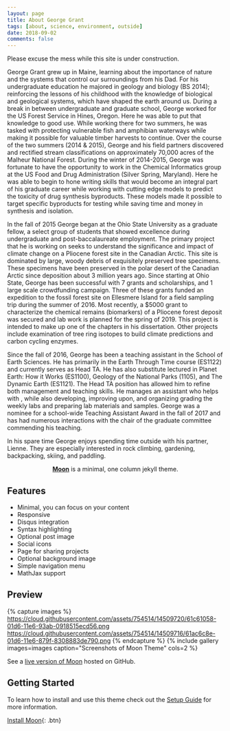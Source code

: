 ```yaml
---
layout: page
title: About George Grant
tags: [about, science, environment, outside]
date: 2018-09-02
comments: false
---
```


Please excuse the mess while this site is under construction.

George Grant grew up in Maine, learning about the importance of nature and the systems that control our surroundings from his Dad. For his undergraduate education he majored in geology and biology (BS 2014); reinforcing the lessons of his childhood with the knowledge of biological and geological systems, which have shaped the earth around us. During a break in between undergraduate and graduate school, George worked for the US Forest Service in Hines, Oregon. Here he was able to put that knowledge to good use. While working there for two summers, he was tasked with protecting vulnerable fish and amphibian waterways while making it possible for valuable timber harvests to continue. Over the course of the two summers (2014 & 2015), George and his field partners discovered and rectified stream classifications on approximately 70,000 acres of the Malheur National Forest. During the winter of 2014-2015, George was fortunate to have the opportunity to work in the Chemical Informatics group at the US Food and Drug Administration (Silver Spring, Maryland). Here he was able to begin to hone writing skills that would become an integral part of his graduate career while working with cutting edge models to predict the toxicity of drug synthesis byproducts. These models made it possible to target specific byproducts for testing while saving time and money in synthesis and isolation.

In the fall of 2015 George began at the Ohio State University as a graduate fellow, a select group of students that showed excellence during undergraduate and post-baccalaureate employment. The primary project that he is working on seeks to understand the significance and impact of climate change on a Pliocene forest site in the Canadian Arctic. This site is dominated by large, woody debris of exquisitely preserved tree specimens. These specimens have been preserved in the polar desert of the Canadian Arctic since deposition about 3 million years ago. Since starting at Ohio State, George has been successful with 7 grants and scholarships, and 1 large scale crowdfunding campaign. Three of these grants funded an expedition to the fossil forest site on Ellesmere Island for a field sampling trip during the summer of 2016. Most recently, a $5000 grant to characterize the chemical remains (biomarkers) of a Pliocene forest deposit was secured and lab work is planned for the spring of 2019. This project is intended to make up one of the chapters in his dissertation. Other projects include examination of tree ring isotopes to build climate predictions and carbon cycling enzymes.

Since the fall of 2016, George has been a teaching assistant in the School of Earth Sciences. He has primarily in the Earth Through Time course (ES1122) and currently serves as Head TA. He has also substitute lectured in Planet Earth: How it Works (ES1100), Geology of the National Parks (1105), and The Dynamic Earth (ES1121). The Head TA position has allowed him to refine both management and teaching skills. He manages an assistant who helps with , while also developing, improving upon, and organizing grading the weekly labs and preparing lab materials and samples. George was a nominee for a school-wide Teaching Assistant Award in the fall of 2017 and has had numerous interactions with the chair of the graduate committee commending his teaching.

In his spare time George enjoys spending time outside with his partner, Lienne. They are especially interested in rock climbing, gardening, backpacking, skiing, and paddling.
<center><a href="http://taylantatli.github.io/Moon"><b>Moon</b></a> is a minimal, one column jekyll theme.</center>

## Features
* Minimal, you can focus on your content
* Responsive
* Disqus integration
* Syntax highlighting
* Optional post image
* Social icons
* Page for sharing projects
* Optional background image
* Simple navigation menu
* MathJax support

## Preview

{% capture images %}
    https://cloud.githubusercontent.com/assets/754514/14509720/61c61058-01d6-11e6-93ab-0918515ecd56.png
    https://cloud.githubusercontent.com/assets/754514/14509716/61ac6c8e-01d6-11e6-879f-8308883de790.png
{% endcapture %}
{% include gallery images=images caption="Screenshots of Moon Theme" cols=2 %}

See a [live version of Moon](http://taylantatli.github.io/Moon) hosted on GitHub.

## Getting Started

To learn how to install and use this theme check out the [Setup Guide](http://taylantatli.me/Moon/moon-theme/) for more information.

[Install Moon](https://github.com/TaylanTatli/Moon){: .btn}
